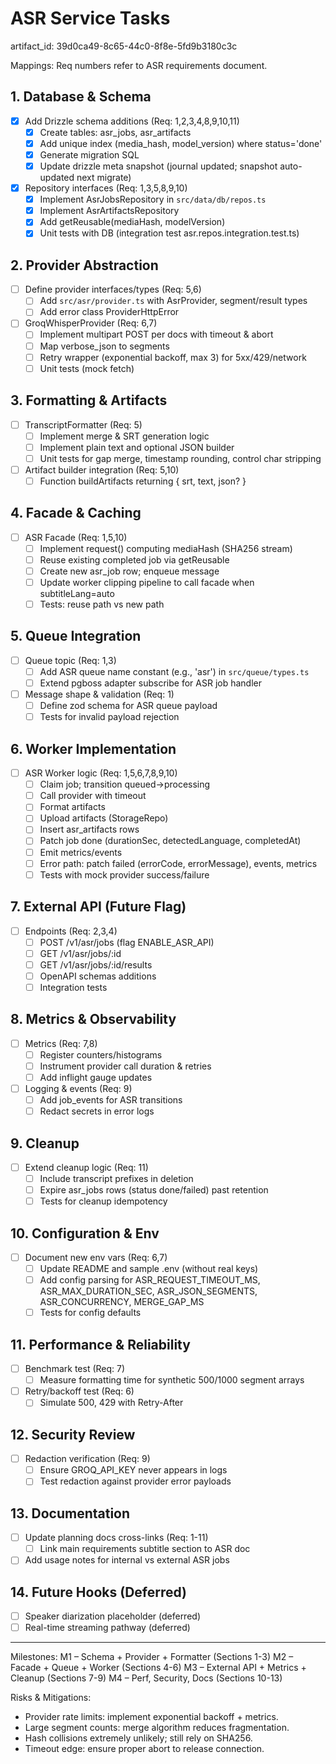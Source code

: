 # ASR Service Tasks

artifact_id: 39d0ca49-8c65-44c0-8f8e-5fd9b3180c3c

Mappings: Req numbers refer to ASR requirements document.

## 1. Database & Schema

-   [x] Add Drizzle schema additions (Req: 1,2,3,4,8,9,10,11)
    -   [x] Create tables: asr_jobs, asr_artifacts
    -   [x] Add unique index (media_hash, model_version) where status='done'
    -   [x] Generate migration SQL
    -   [x] Update drizzle meta snapshot (journal updated; snapshot auto-updated next migrate)
-   [x] Repository interfaces (Req: 1,3,5,8,9,10)
    -   [x] Implement AsrJobsRepository in `src/data/db/repos.ts`
    -   [x] Implement AsrArtifactsRepository
    -   [x] Add getReusable(mediaHash, modelVersion)
    -   [x] Unit tests with DB (integration test asr.repos.integration.test.ts)

## 2. Provider Abstraction

-   [ ] Define provider interfaces/types (Req: 5,6)
    -   [ ] Add `src/asr/provider.ts` with AsrProvider, segment/result types
    -   [ ] Add error class ProviderHttpError
-   [ ] GroqWhisperProvider (Req: 6,7)
    -   [ ] Implement multipart POST per docs with timeout & abort
    -   [ ] Map verbose_json to segments
    -   [ ] Retry wrapper (exponential backoff, max 3) for 5xx/429/network
    -   [ ] Unit tests (mock fetch)

## 3. Formatting & Artifacts

-   [ ] TranscriptFormatter (Req: 5)
    -   [ ] Implement merge & SRT generation logic
    -   [ ] Implement plain text and optional JSON builder
    -   [ ] Unit tests for gap merge, timestamp rounding, control char stripping
-   [ ] Artifact builder integration (Req: 5,10)
    -   [ ] Function buildArtifacts returning { srt, text, json? }

## 4. Facade & Caching

-   [ ] ASR Facade (Req: 1,5,10)
    -   [ ] Implement request() computing mediaHash (SHA256 stream)
    -   [ ] Reuse existing completed job via getReusable
    -   [ ] Create new asr_job row; enqueue message
    -   [ ] Update worker clipping pipeline to call facade when subtitleLang=auto
    -   [ ] Tests: reuse path vs new path

## 5. Queue Integration

-   [ ] Queue topic (Req: 1,3)
    -   [ ] Add ASR queue name constant (e.g., 'asr') in `src/queue/types.ts`
    -   [ ] Extend pgboss adapter subscribe for ASR job handler
-   [ ] Message shape & validation (Req: 1)
    -   [ ] Define zod schema for ASR queue payload
    -   [ ] Tests for invalid payload rejection

## 6. Worker Implementation

-   [ ] ASR Worker logic (Req: 1,5,6,7,8,9,10)
    -   [ ] Claim job; transition queued->processing
    -   [ ] Call provider with timeout
    -   [ ] Format artifacts
    -   [ ] Upload artifacts (StorageRepo)
    -   [ ] Insert asr_artifacts rows
    -   [ ] Patch job done (durationSec, detectedLanguage, completedAt)
    -   [ ] Emit metrics/events
    -   [ ] Error path: patch failed (errorCode, errorMessage), events, metrics
    -   [ ] Tests with mock provider success/failure

## 7. External API (Future Flag)

-   [ ] Endpoints (Req: 2,3,4)
    -   [ ] POST /v1/asr/jobs (flag ENABLE_ASR_API)
    -   [ ] GET /v1/asr/jobs/:id
    -   [ ] GET /v1/asr/jobs/:id/results
    -   [ ] OpenAPI schemas additions
    -   [ ] Integration tests

## 8. Metrics & Observability

-   [ ] Metrics (Req: 7,8)
    -   [ ] Register counters/histograms
    -   [ ] Instrument provider call duration & retries
    -   [ ] Add inflight gauge updates
-   [ ] Logging & events (Req: 9)
    -   [ ] Add job_events for ASR transitions
    -   [ ] Redact secrets in error logs

## 9. Cleanup

-   [ ] Extend cleanup logic (Req: 11)
    -   [ ] Include transcript prefixes in deletion
    -   [ ] Expire asr_jobs rows (status done/failed) past retention
    -   [ ] Tests for cleanup idempotency

## 10. Configuration & Env

-   [ ] Document new env vars (Req: 6,7)
    -   [ ] Update README and sample .env (without real keys)
    -   [ ] Add config parsing for ASR_REQUEST_TIMEOUT_MS, ASR_MAX_DURATION_SEC, ASR_JSON_SEGMENTS, ASR_CONCURRENCY, MERGE_GAP_MS
    -   [ ] Tests for config defaults

## 11. Performance & Reliability

-   [ ] Benchmark test (Req: 7)
    -   [ ] Measure formatting time for synthetic 500/1000 segment arrays
-   [ ] Retry/backoff test (Req: 6)
    -   [ ] Simulate 500, 429 with Retry-After

## 12. Security Review

-   [ ] Redaction verification (Req: 9)
    -   [ ] Ensure GROQ_API_KEY never appears in logs
    -   [ ] Test redaction against provider error payloads

## 13. Documentation

-   [ ] Update planning docs cross-links (Req: 1-11)
    -   [ ] Link main requirements subtitle section to ASR doc
-   [ ] Add usage notes for internal vs external ASR jobs

## 14. Future Hooks (Deferred)

-   [ ] Speaker diarization placeholder (deferred)
-   [ ] Real-time streaming pathway (deferred)

---

Milestones:
M1 – Schema + Provider + Formatter (Sections 1-3)
M2 – Facade + Queue + Worker (Sections 4-6)
M3 – External API + Metrics + Cleanup (Sections 7-9)
M4 – Perf, Security, Docs (Sections 10-13)

Risks & Mitigations:

-   Provider rate limits: implement exponential backoff + metrics.
-   Large segment counts: merge algorithm reduces fragmentation.
-   Hash collisions extremely unlikely; still rely on SHA256.
-   Timeout edge: ensure proper abort to release connection.
